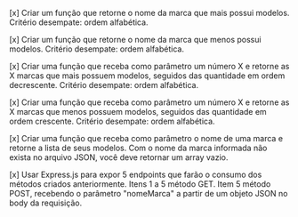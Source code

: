 [x] Criar um função que retorne o nome da marca que mais possui modelos. Critério desempate: ordem alfabética.

[x] Criar um função que retorne o nome da marca que menos possui modelos. Critério desempate: ordem alfabética. 

[x] Criar uma função que receba como parâmetro um número X e retorne as X marcas que mais possuem modelos, seguidos das quantidade em ordem decrescente. Critério desempate: ordem alfabética.

[x] Criar uma função que receba como parâmetro um número X e retorne as X marcas que menos possuem modelos, seguidos das quantidade em ordem crescente. Critério desempate: ordem alfabética.

[x] Criar uma função que receba como parâmetro o nome de uma marca e retorne a lista de seus modelos. Com o nome da marca informada não exista no arquivo JSON, você deve retornar um array vazio.

[x] Usar Express.js para expor 5 endpoints que farão o consumo dos métodos criados anteriormente. Itens 1 a 5 método GET. Item 5 método POST, recebendo o parâmetro "nomeMarca" a partir de um objeto JSON no body da requisição.

